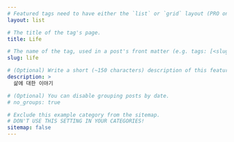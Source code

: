 ```yaml
---
# Featured tags need to have either the `list` or `grid` layout (PRO only).
layout: list

# The title of the tag's page.
title: Life

# The name of the tag, used in a post's front matter (e.g. tags: [<slug>]).
slug: life

# (Optional) Write a short (~150 characters) description of this featured tag.
description: >
  삶에 대한 이야기

# (Optional) You can disable grouping posts by date.
# no_groups: true

# Exclude this example category from the sitemap.
# DON'T USE THIS SETTING IN YOUR CATEGORIES!
sitemap: false
---
```

